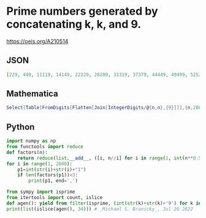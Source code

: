 # Prime numbers generated by concatenating k, k, and 9\.
https://oeis.org/A210514
## JSON
```JSON
[229, 449, 11119, 14149, 22229, 28289, 31319, 37379, 44449, 49499, 52529, 56569, 67679, 70709, 71719, 80809, 86869, 89899, 94949, 95959, 1061069, 1101109, 1131139, 1151159, 1161169, 1191199, 1241249, 1251259, 1331339, 1401409, 1431439, 1481489, 1571579, 1601609]
```
## Mathematica
```Mathematica
Select[Table[FromDigits[Flatten[Join[IntegerDigits/@{n,n},{9}]]],{n,200}],PrimeQ] (* _Harvey P. Dale_, Apr 23 2015 *)
```
## Python
```Python
import numpy as np
from functools import reduce
def factors(n):
    return reduce(list.__add__, ([i, n//i] for i in range(1, int(n**0.5) + 1) if n % i == 0))
for i in range(1, 2000):
    p1=int(str(i)+str(i)+"1")
    if len(factors(p1))<3:
        print(p1, end=',')
```
```Python
from sympy import isprime
from itertools import count, islice
def agen(): yield from filter(isprime, (int(str(k)+str(k)+'9') for k in count(1)))
print(list(islice(agen(), 34))) # _Michael S. Branicky_, Jul 26 2022
```
